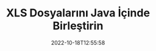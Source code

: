 ---
############################# Static ############################
layout: "auto-gen-merger"
date: 2022-10-18T12:55:58
draft: false
otherformats: ods odt one otp ott pdf pps ppsx ppt pptx rtf tex vdx vsdm vsdx vssm

############################# Head ############################
head_title: "XLS Dosyalarını Java ve J2SE Documents Merger API ile Birleştirin"
head_description: "Kaynak belgeler olarak tüm veri, stil ve biçimlendirmeyle birlikte belge birleştirme API'sini kullanarak birden çok XLS dosyasını Java'da birleştirin."

############################# Header ############################
title: "XLS Dosyalarını Java İçinde Birleştirin"
description: "XLS kodunu birkaç satır Java koduyla birleştirin."
bg_image: "https://cms.admin.containerize.com/templates/aspose/App_Themes/V3/images/bg/header1.png"
bg_overlay: false
button:
    enable: true
    icon: "fas fa-arrow-down"
    label: "Ücretsiz deneme sürümünü indirin"
    link: "https://downloads.groupdocs.com/merger/java"

############################# SubMenu ############################
submenu:
    enable: true

    left:
        img_alt: "GroupDocs.Merger for Java"
        image: "https://cms.admin.containerize.com/templates/groupdocs/images/product-logos/90x90-noborder/groupdocs-merger-java.png"
        product: "GroupDocs.Merger"
        platform: "Java"

    middle:
        button:

            # button loop
            - link: "https://apireference.groupdocs.com/merger/java"
              text: "API Referansı"

            # button loop
            - link: "https://github.com/groupdocs-merger"
              text: "Kod Örnekleri"

            # button loop
            - link: "https://products.groupdocs.app/merger/family"
              text: "Canlı Demolar"

            # button loop
            - link: "https://purchase.groupdocs.com/pricing/merger/java"
              text: "fiyatlandırma"

    right:
        link_download: "https://downloads.groupdocs.com/merger"
        link_learn: "https://docs.groupdocs.com/merger/java"
        link_buy: "https://purchase.groupdocs.com"

############################# About ############################
about:
    enable: true
    title: "GroupDocs.Merger for Java API'si hakkında"
    content: |
        [GroupDocs.Merger for Java](/tr/merger/java/) birden çok PDF, Microsoft Office (Word, Excel, PowerPoint, OneNote), OpenDocument, HTML, görüntü ve diğer birçok belgeyi Java uygulamaları içinde tek bir dosyada toplayın. XLS belgelerini birleştirmenize izin verildiğinden GroupDocs.Merger size çok fazla çaba kazandıracaktır - herhangi bir üçüncü taraf yazılımı, masaüstü uygulaması veya eklenti yüklemenize gerek yoktur. Artık zamanınızı boşa harcamak ve dosyaları manuel olarak birleştirmek gereksiz! GroupDocs'un misyonu, en iyi kaliteyi sağlamak ve belge işleme iş akışlarını basitleştirmektir.
        
        GroupDocs.Merger API, dosya birleştirme özelliklerine ihtiyaç duyan kurumsal çözümler için doğru bir seçimdir. Bu API'ler, J2SE 7.0 (1.7), J2SE 8.0 (1.8), Java 10 dahil olmak üzere tüm büyük işletim sistemlerinde ve platformlarda iyi bir şekilde desteklenir.

############################# Steps ############################
steps:
    enable: true
    title_left: "Birden Çok XLS Dosyasını Java İçinde Birleştirin"
    content_left: |
        [GroupDocs.Merger for Java](/tr/merger/java/), Java geliştiricilerinin birkaç kolay adımı uygulayarak birden çok XLS dosyasını birleştirmesini kolaylaştırır.
        
        * Bir **Birleşme** örneği oluşturun ve kaynak belge yolunu yapıcı parametresi olarak iletin.
        * **Merger** sınıfından **Join**'i arayın ve ikinci kaynak belge yolunu iletin.
        * Birleştirilmiş belgeyi kaydetmek için **Birleşme** sınıfından **Kaydet**'i arayın.

    title_right: "sistem gereksinimleri"
    content_right: |
        GroupDocs.Merger for Java API'leri, tüm büyük platformlarda ve işletim sistemlerinde desteklenir. Aşağıdaki kodu çalıştırmadan önce lütfen aşağıdaki ön koşulların sisteminizde kurulu olduğundan emin olun.

        * İşletim Sistemleri: Microsoft Windows, Linux, MacOS
        * Geliştirme Ortamları: NetBeans, IntelliJ IDEA, Eclipse
        * çerçeveler: J2SE 7.0 (1.7), J2SE 8.0 (1.8), Java 10
        * GroupDocs.Merger for Java ürününün en son sürümünü [Maven}](https://repository.groupdocs.com/webapp/#/artifacts/browse/tree/General/repo/com/groupdocs/groupdocs-merger) adresinden indirin
         
    code: |
     {{% merger/additional-styles %}}
     {{< merger/code-merger title="Java örnek kodunu kullanarak XLS dosyaları nasıl birleştirilir">}}

        ```java    
        // Java API için GroupDocs.Merger kullanarak XLS dosyalarını birleştirin
        // Giriş XLS belgesiyle Birleşmeyi Örneklendir
        Merger merger = new Merger("input_1.xls");

        // Birleşme sınıfı örneğinin birleştirme yöntemini çağırın ve ikinci kaynak belge yolunu iletin
        merger.join("input_2.xls");
    
        // Birleştirilmiş belgeyi kaydetmek için Birleşme sınıfı örneğinin kaydetme yöntemini çağırın
        merger.save("merged-file.xls"); 
        ```
     {{< /merger/code-merger >}}

############################# Demos ############################
demos:
    enable: true
    title: "Canlı Demolar - Belgeleri Birleştirmek için Çevrimiçi Uygulama"
    content: |
       Şu anda [GroupDocs.Merger Live Demos](https://products.groupdocs.app/merger/family) web sitesini ziyaret ederek birden fazla XLS dosyayı birleştirin.
       Canlı demo aşağıdaki avantajlara sahiptir.
        
############################# About Formats ############################
about_formats:
    enable: true

############################# More Formats ############################
more_formats:
    enable: true
    title: "Diğer Belge Formatlarını Birleştirme"
    content: |
        Java, dosya biçimleri ve resimler için birleşme API'sini belgeler. Aşağıda belirtildiği gibi bazı popüler belge biçimlerini birleştirin.

############################# Back to top ###############################
back_to_top:
    enable: true
---